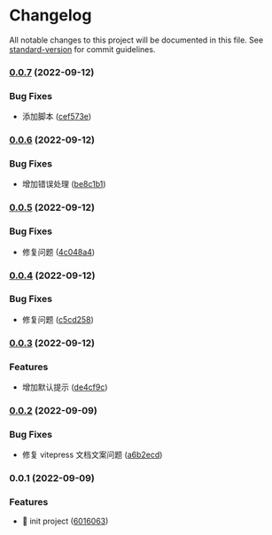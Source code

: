 # Changelog

All notable changes to this project will be documented in this file. See [standard-version](https://github.com/conventional-changelog/standard-version) for commit guidelines.

### [0.0.7](https://github.com/Binbiubiubiu/whiskey/compare/v0.0.6...v0.0.7) (2022-09-12)

### Bug Fixes

- 添加脚本 ([cef573e](https://github.com/Binbiubiubiu/whiskey/commit/cef573e5780369cd2d7a0c5187276fbff54c7f29))

### [0.0.6](https://github.com/Binbiubiubiu/whiskey/compare/v0.0.5...v0.0.6) (2022-09-12)

### Bug Fixes

- 增加错误处理 ([be8c1b1](https://github.com/Binbiubiubiu/whiskey/commit/be8c1b1db7df3f2dcb29cb11714ddffa73ba2127))

### [0.0.5](https://github.com/Binbiubiubiu/whiskey/compare/v0.0.4...v0.0.5) (2022-09-12)

### Bug Fixes

- 修复问题 ([4c048a4](https://github.com/Binbiubiubiu/whiskey/commit/4c048a4bf56a6cc6856a5366d97a2c6e1e1901a6))

### [0.0.4](https://github.com/Binbiubiubiu/whiskey/compare/v0.0.3...v0.0.4) (2022-09-12)

### Bug Fixes

- 修复问题 ([c5cd258](https://github.com/Binbiubiubiu/whiskey/commit/c5cd2588233aa137280ac96472c84c1216e25780))

### [0.0.3](https://github.com/Binbiubiubiu/whiskey/compare/v0.0.2...v0.0.3) (2022-09-12)

### Features

- 增加默认提示 ([de4cf9c](https://github.com/Binbiubiubiu/whiskey/commit/de4cf9c7b62ff368b18e6ac51702986a9fd9d5d2))

### [0.0.2](https://github.com/Binbiubiubiu/whiskey/compare/v0.0.1...v0.0.2) (2022-09-09)

### Bug Fixes

- 修复 vitepress 文档文案问题 ([a6b2ecd](https://github.com/Binbiubiubiu/whiskey/commit/a6b2ecdb78c3826404587055a3d90bc621fd5360))

### 0.0.1 (2022-09-09)

### Features

- :tada: init project ([6016063](https://github.com/Binbiubiubiu/whiskey/commit/60160637becbb7d26e228569f32b5cd1bf301246))
